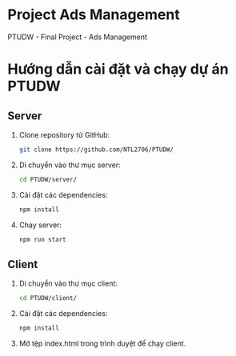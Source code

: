 
# Project Ads Management

PTUDW - Final Project - Ads Management

# Hướng dẫn cài đặt và chạy dự án PTUDW

## Server

1. Clone repository từ GitHub:

    ```bash
    git clone https://github.com/NTL2706/PTUDW/
    ```

2. Di chuyển vào thư mục server:

    ```bash
    cd PTUDW/server/
    ```

3. Cài đặt các dependencies:

    ```bash
    npm install
    ```

4. Chạy server:

    ```bash
    npm run start
    ```

## Client

1. Di chuyển vào thư mục client:

    ```bash
    cd PTUDW/client/
    ```

2. Cài đặt các dependencies:

    ```bash
    npm install
    ```

3. Mở tệp index.html trong trình duyệt để chạy client.
